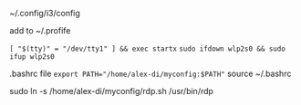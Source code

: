 ~/.config/i3/config

add to ~/.profife

`[ "$(tty)" = "/dev/tty1" ] && exec startx`
`sudo ifdown wlp2s0 && sudo ifup wlp2s0`

.bashrc file
`export PATH="/home/alex-di/myconfig:$PATH"`
source ~/.bashrc


sudo ln -s /home/alex-di/myconfig/rdp.sh /usr/bin/rdp
